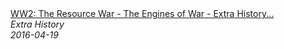 <!--2024-07-21 00:21:39-->
<div class="yb">
  <a class="nodecor" href="/index.html?istoriya/ww2_the_resource_war_-_the_engines_of_war_-_extra_history_-_part_3">
    <img class="preview" data-videoid="OvDsvHNvVZw" src="https://i.ytimg.com/vi/OvDsvHNvVZw/hqdefault.jpg" align="middle" alt="">
  </a>
  <div class="inlbl text">
    <a class="nodecor" href="/index.html?istoriya/ww2_the_resource_war_-_the_engines_of_war_-_extra_history_-_part_3">WW2: The Resource War - The Engines of War - Extra History...</a><br>
    <i class="smaller2">Extra History</i><br>
    <i class="smaller3">2016-04-19</i>
  </div>
</div>
